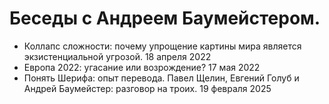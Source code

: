 # Беседы с Андреем Баумейстером.

- Коллапс сложности: почему упрощение картины мира является экзистенциальной угрозой. 18 апреля 2022
- Европа 2022: угасание или возрождение? 17 мая 2022
- Понять Шерифа: опыт перевода. Павел Щелин, Евгений Голуб и Андрей Баумейстер: разговор на троих. 19 февраля 2025
